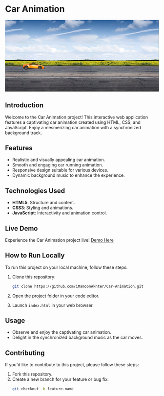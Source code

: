 # Car Animation

![Demo](DEMO.png)

## Introduction

Welcome to the Car Animation project! This interactive web application features a captivating car animation created using HTML, CSS, and JavaScript. Enjoy a mesmerizing car animation with a synchronized background track.

## Features

- Realistic and visually appealing car animation.
- Smooth and engaging car running animation.
- Responsive design suitable for various devices.
- Dynamic background music to enhance the experience.

## Technologies Used

- **HTML5**: Structure and content.
- **CSS3**: Styling and animations.
- **JavaScript**: Interactivity and animation control.

## Live Demo

Experience the Car Animation project live! [Demo Here](https://github.com/iMamoonAkhter/Car-Animation)

## How to Run Locally

To run this project on your local machine, follow these steps:

1. Clone this repository:

    ```bash
    git clone https://github.com/iMamoonAkhter/Car-Animation.git
    ```

2. Open the project folder in your code editor.

3. Launch `index.html` in your web browser.

## Usage

- Observe and enjoy the captivating car animation.
- Delight in the synchronized background music as the car moves.

## Contributing

If you'd like to contribute to this project, please follow these steps:

1. Fork this repository.
2. Create a new branch for your feature or bug fix:
   ```bash
   git checkout -b feature-name
